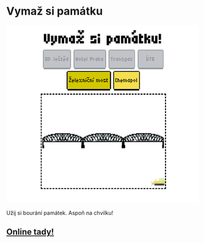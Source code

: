 # Vymaž si památku

![](images/vymaz-si-pamatku-banner.png)

Užij si bourání památek. Aspoň na chvilku!

## [Online tady!](https://www.marketahajek.cz/vymaz-si-pamatku)
